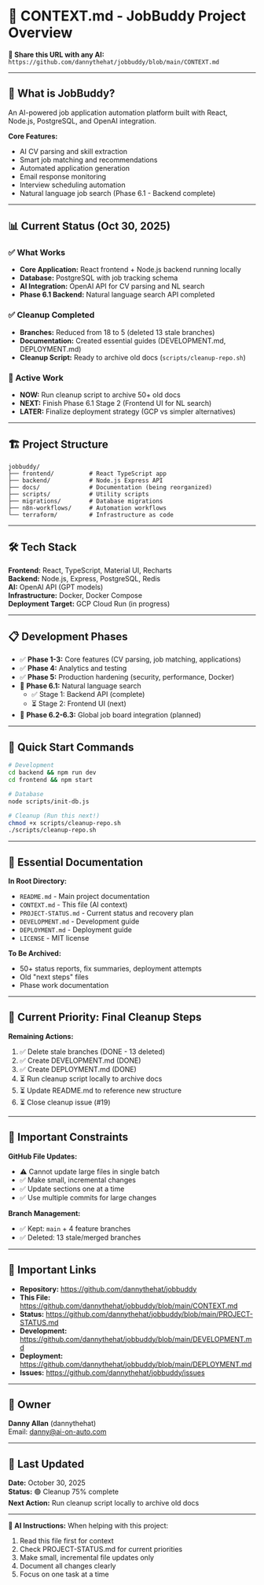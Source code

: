 # 🎯 CONTEXT.md - JobBuddy Project Overview

**📍 Share this URL with any AI:** `https://github.com/dannythehat/jobbuddy/blob/main/CONTEXT.md`

---

## 🚀 What is JobBuddy?

An AI-powered job application automation platform built with React, Node.js, PostgreSQL, and OpenAI integration.

**Core Features:**
- AI CV parsing and skill extraction
- Smart job matching and recommendations
- Automated application generation
- Email response monitoring
- Interview scheduling automation
- Natural language job search (Phase 6.1 - Backend complete)

---

## 📊 Current Status (Oct 30, 2025)

### ✅ What Works
- **Core Application:** React frontend + Node.js backend running locally
- **Database:** PostgreSQL with job tracking schema
- **AI Integration:** OpenAI API for CV parsing and NL search
- **Phase 6.1 Backend:** Natural language search API completed

### ✅ Cleanup Completed
- **Branches:** Reduced from 18 to 5 (deleted 13 stale branches)
- **Documentation:** Created essential guides (DEVELOPMENT.md, DEPLOYMENT.md)
- **Cleanup Script:** Ready to archive old docs (`scripts/cleanup-repo.sh`)

### 🎯 Active Work
- **NOW:** Run cleanup script to archive 50+ old docs
- **NEXT:** Finish Phase 6.1 Stage 2 (Frontend UI for NL search)
- **LATER:** Finalize deployment strategy (GCP vs simpler alternatives)

---

## 🏗️ Project Structure

```
jobbuddy/
├── frontend/          # React TypeScript app
├── backend/           # Node.js Express API
├── docs/              # Documentation (being reorganized)
├── scripts/           # Utility scripts
├── migrations/        # Database migrations
├── n8n-workflows/     # Automation workflows
└── terraform/         # Infrastructure as code
```

---

## 🛠️ Tech Stack

**Frontend:** React, TypeScript, Material UI, Recharts  
**Backend:** Node.js, Express, PostgreSQL, Redis  
**AI:** OpenAI API (GPT models)  
**Infrastructure:** Docker, Docker Compose  
**Deployment Target:** GCP Cloud Run (in progress)

---

## 📋 Development Phases

- ✅ **Phase 1-3:** Core features (CV parsing, job matching, applications)
- ✅ **Phase 4:** Analytics and testing
- ✅ **Phase 5:** Production hardening (security, performance, Docker)
- 🔄 **Phase 6.1:** Natural language search
  - ✅ Stage 1: Backend API (complete)
  - ⏳ Stage 2: Frontend UI (next)
- 📅 **Phase 6.2-6.3:** Global job board integration (planned)

---

## 🔧 Quick Start Commands

```bash
# Development
cd backend && npm run dev
cd frontend && npm start

# Database
node scripts/init-db.js

# Cleanup (Run this next!)
chmod +x scripts/cleanup-repo.sh
./scripts/cleanup-repo.sh
```

---

## 📝 Essential Documentation

**In Root Directory:**
- `README.md` - Main project documentation
- `CONTEXT.md` - This file (AI context)
- `PROJECT-STATUS.md` - Current status and recovery plan
- `DEVELOPMENT.md` - Development guide
- `DEPLOYMENT.md` - Deployment guide
- `LICENSE` - MIT license

**To Be Archived:**
- 50+ status reports, fix summaries, deployment attempts
- Old "next steps" files
- Phase work documentation

---

## 🎯 Current Priority: Final Cleanup Steps

**Remaining Actions:**
1. ✅ Delete stale branches (DONE - 13 deleted)
2. ✅ Create DEVELOPMENT.md (DONE)
3. ✅ Create DEPLOYMENT.md (DONE)
4. ⏳ Run cleanup script locally to archive docs
5. ⏳ Update README.md to reference new structure
6. ⏳ Close cleanup issue (#19)

---

## 🚨 Important Constraints

**GitHub File Updates:**
- ⚠️ Cannot update large files in single batch
- ✅ Make small, incremental changes
- ✅ Update sections one at a time
- ✅ Use multiple commits for large changes

**Branch Management:**
- ✅ Kept: `main` + 4 feature branches
- ✅ Deleted: 13 stale/merged branches

---

## 🔗 Important Links

- **Repository:** https://github.com/dannythehat/jobbuddy
- **This File:** https://github.com/dannythehat/jobbuddy/blob/main/CONTEXT.md
- **Status:** https://github.com/dannythehat/jobbuddy/blob/main/PROJECT-STATUS.md
- **Development:** https://github.com/dannythehat/jobbuddy/blob/main/DEVELOPMENT.md
- **Deployment:** https://github.com/dannythehat/jobbuddy/blob/main/DEPLOYMENT.md
- **Issues:** https://github.com/dannythehat/jobbuddy/issues

---

## 👤 Owner

**Danny Allan** (dannythehat)  
Email: danny@ai-on-auto.com

---

## 📅 Last Updated

**Date:** October 30, 2025  
**Status:** 🟢 Cleanup 75% complete  
**Next Action:** Run cleanup script locally to archive old docs

---

**🤖 AI Instructions:**
When helping with this project:
1. Read this file first for context
2. Check PROJECT-STATUS.md for current priorities
3. Make small, incremental file updates only
4. Document all changes clearly
5. Focus on one task at a time
